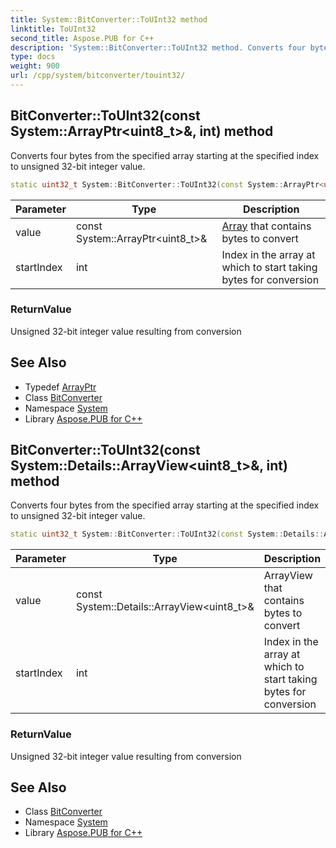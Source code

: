 ```yaml
---
title: System::BitConverter::ToUInt32 method
linktitle: ToUInt32
second_title: Aspose.PUB for C++
description: 'System::BitConverter::ToUInt32 method. Converts four bytes from the specified array starting at the specified index to unsigned 32-bit integer value in C++.'
type: docs
weight: 900
url: /cpp/system/bitconverter/touint32/
---
```

## BitConverter::ToUInt32(const System::ArrayPtr\<uint8_t\>\&, int) method


Converts four bytes from the specified array starting at the specified index to unsigned 32-bit integer value.

```cpp
static uint32_t System::BitConverter::ToUInt32(const System::ArrayPtr<uint8_t> &value, int startIndex)
```


| Parameter | Type | Description |
| --- | --- | --- |
| value | const System::ArrayPtr\<uint8_t\>\& | [Array](../../array/) that contains bytes to convert |
| startIndex | int | Index in the array at which to start taking bytes for conversion |

### ReturnValue

Unsigned 32-bit integer value resulting from conversion

## See Also

* Typedef [ArrayPtr](../../arrayptr/)
* Class [BitConverter](../)
* Namespace [System](../../)
* Library [Aspose.PUB for C++](../../../)
## BitConverter::ToUInt32(const System::Details::ArrayView\<uint8_t\>\&, int) method


Converts four bytes from the specified array starting at the specified index to unsigned 32-bit integer value.

```cpp
static uint32_t System::BitConverter::ToUInt32(const System::Details::ArrayView<uint8_t> &value, int startIndex)
```


| Parameter | Type | Description |
| --- | --- | --- |
| value | const System::Details::ArrayView\<uint8_t\>\& | ArrayView that contains bytes to convert |
| startIndex | int | Index in the array at which to start taking bytes for conversion |

### ReturnValue

Unsigned 32-bit integer value resulting from conversion

## See Also

* Class [BitConverter](../)
* Namespace [System](../../)
* Library [Aspose.PUB for C++](../../../)
